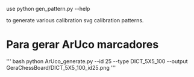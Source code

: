 use
python gen_pattern.py --help

to generate various calibration svg calibration patterns.

# **Para gerar ArUco marcadores**
'''
bash
python ArUco_generate.py --id 25 --type DICT_5X5_100   --output GeraChessBoard/DICT_5X5_100_id25.png
'''
